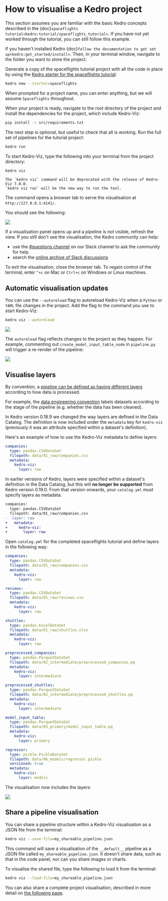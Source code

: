 # How to visualise a Kedro project


This section assumes you are familiar with the basic Kedro concepts described in the {doc}`spaceflights tutorial<kedro:tutorial/spaceflights_tutorial>`. If you have not yet worked through the tutorial, you can still follow this example.

If you haven't installed Kedro {doc}`follow the documentation to get set up<kedro:get_started/install>`. Then, in your terminal window, navigate to the folder you want to store the project.

Generate a copy of the spaceflights tutorial project with all the code in place by using the [Kedro starter for the spaceflights tutorial](https://github.com/kedro-org/kedro-starters/tree/main/spaceflights-pandas):


```bash
kedro new --starter=spaceflights
```

When prompted for a project name, you can enter anything, but we will assume `Spaceflights` throughout.

When your project is ready, navigate to the root directory of the project and install the dependencies for the project, which include Kedro-Viz:

```bash
pip install -r src/requirements.txt
```

The next step is optional, but useful to check that all is working. Run the full set of pipelines for the tutorial project:

```bash
kedro run
```

To start Kedro-Viz, type the following into your terminal from the project directory:

```bash
kedro viz
```

```{important}
The `kedro viz` command will be deprecated with the release of Kedro-Viz 7.0.0. 
`kedro viz run` will be the new way to run the tool.
```

The command opens a browser tab to serve the visualisation at `http://127.0.0.1:4141/`.

You should see the following:

![](./images/pipeline_visualisation.png)

If a visualisation panel opens up and a pipeline is not visible, refresh the view. If you still don't see the visualisation, the Kedro community can help:

* use the [#questions channel](https://slack.kedro.org/) on our Slack channel to ask the community for help
* search the [online archive of Slack discussions](https://linen-slack.kedro.org/)

To exit the visualisation, close the browser tab. To regain control of the terminal, enter `^+c` on Mac or `Ctrl+c` on Windows or Linux machines.

## Automatic visualisation updates

You can use the `--autoreload` flag to autoreload Kedro-Viz when a `Python` or `YAML` file changes in the project. Add the flag to the command you use to start Kedro-Viz:

```bash
kedro viz --autoreload
```

![](./images/kedro_viz_autoreload.gif)

The `autoreload` flag reflects changes to the project as they happen. For example, commenting out `create_model_input_table_node` in `pipeline.py` will trigger a re-render of the pipeline:

![](./images/autoreload.gif)

## Visualise layers

By convention, a [pipeline can be defined as having different layers](https://docs.kedro.org/en/stable/resources/glossary.html#layers-data-engineering-convention) according to how data is processed.

For example, the [data engineering convention](https://towardsdatascience.com/the-importance-of-layered-thinking-in-data-engineering-a09f685edc71) labels datasets according to the stage of the pipeline (e.g. whether the data has been cleaned).

In Kedro version 0.18.9 we changed the way layers are defined in the Data Catalog. The definition is now included under the `metadata` key for `kedro-viz` (previously it was an attribute specified within a dataset's definition).

Here's an example of how to use the Kedro-Viz metadata to define layers:

```yaml
companies:
  type: pandas.CSVDataSet
  filepath: data/01_raw/companies.csv
  metadata:
    kedro-viz:
      layer: raw
```

In earlier versions of Kedro, layers were specified within a dataset's definition in the Data Catalog, but this will **no longer be supported** from Kedro version 0.19.0. From that version onwards, your `catalog.yml` must specify layers as metadata.

```diff
companies:
  type: pandas.CSVDataSet
  filepath: data/01_raw/companies.csv
-  layer: raw
+   metadata:
+     kedro-viz:
+       layer: raw
```

Open `catalog.yml` for the completed spaceflights tutorial and define layers in the following way:

```yaml
companies:
  type: pandas.CSVDataSet
  filepath: data/01_raw/companies.csv
  metadata:
    kedro-viz:
      layer: raw

reviews:
  type: pandas.CSVDataSet
  filepath: data/01_raw/reviews.csv
  metadata:
    kedro-viz:
      layer: raw

shuttles:
  type: pandas.ExcelDataSet
  filepath: data/01_raw/shuttles.xlsx
  metadata:
    kedro-viz:
      layer: raw

preprocessed_companies:
  type: pandas.ParquetDataSet
  filepath: data/02_intermediate/preprocessed_companies.pq
  metadata:
    kedro-viz:
      layer: intermediate

preprocessed_shuttles:
  type: pandas.ParquetDataSet
  filepath: data/02_intermediate/preprocessed_shuttles.pq
  metadata:
    kedro-viz:
      layer: intermediate

model_input_table:
  type: pandas.ParquetDataSet
  filepath: data/03_primary/model_input_table.pq
  metadata:
    kedro-viz:
      layer: primary

regressor:
  type: pickle.PickleDataSet
  filepath: data/06_models/regressor.pickle
  versioned: true
  metadata:
    kedro-viz:
      layer: models
```

The visualisation now includes the layers:

![](./images/pipeline_visualisation_with_layers.png)

## Share a pipeline visualisation

You can share a pipeline structure within a Kedro-Viz visualisation as a JSON file from the terminal:

```bash
kedro viz --save-file=my_shareable_pipeline.json
```

This command will save a visualisation of the `__default__` pipeline as a JSON file called `my_shareable_pipeline.json`. It doesn't share data, such as that in the code panel, nor can you share images or charts.

To visualise the shared file, type the following to load it from the terminal:

```bash
kedro viz --load-file=my_shareable_pipeline.json
```

You can also share a complete project visualisation, described in more detail on [the following page](./share_kedro_viz). 